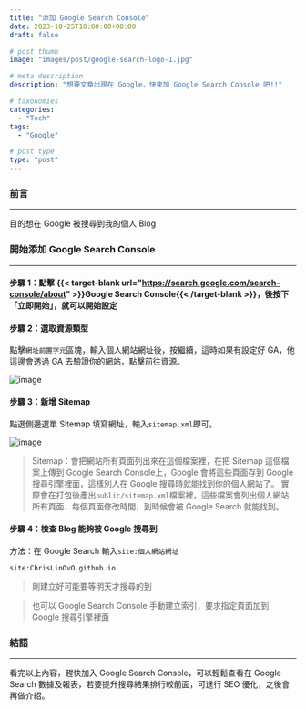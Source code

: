 ```yaml
---
title: "添加 Google Search Console"
date: 2023-10-25T10:00:00+08:00
draft: false

# post thumb
image: "images/post/google-search-logo-1.jpg"

# meta description
description: "想要文章出現在 Google，快來加 Google Search Console 吧!!"

# taxonomies
categories:
  - "Tech"
tags:
  - "Google"

# post type
type: "post"
---
```


### 前言

---

目的想在 Google 被搜尋到我的個人 Blog

### 開始添加 Google Search Console

---

#### 步驟 1：點擊 {{< target-blank url="https://search.google.com/search-console/about" >}}Google Search Console{{< /target-blank >}}，後按下「立即開始」，就可以開始設定

#### 步驟 2：選取資源類型

點擊`網址前置字元`區塊，輸入個人網站網址後，按繼續，這時如果有設定好 GA，他這邊會透過 GA 去驗證你的網站，點擊前往資源。

![image](../../../../images/post/post-4-1.jpg)

#### 步驟 3：新增 Sitemap

點選側邊選單 Sitemap 填寫網址，輸入`sitemap.xml`即可。

![image](../../../../images/post/post-4-2.jpg)

> Sitemap：會把網站所有頁面列出來在這個檔案裡，在把 Sitemap 這個檔案上傳到 Google Search Console上，Google 會將這些頁面存到 Google 搜尋引擎裡面，這樣別人在 Google 搜尋時就能找到你的個人網站了。
實際會在打包後產出`public/sitemap.xml`檔案裡，這些檔案會列出個人網站所有頁面、每個頁面修改時間，到時候會被 Google Search 就能找到。

#### 步驟 4：檢查 Blog 能夠被 Google 搜尋到

方法：在 Google Search 輸入`site:個人網站網址`

```
site:ChrisLinOvO.github.io
```

> 剛建立好可能要等明天才搜尋的到

> 也可以 Google Search Console 手動建立索引，要求指定頁面加到 Google 搜尋引擎裡面

### 結語

---

看完以上內容，趕快加入 Google Search Console，可以輕鬆查看在 Google Search 數據及報表，若要提升搜尋結果排行較前面，可進行 SEO 優化，之後會再做介紹。